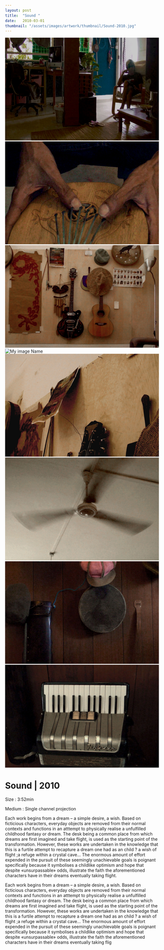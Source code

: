 ```yaml
---
layout: post
title:  "Sound "
date:   2010-03-01
thumbnail: "/assets/images/artwork/thumbnail/Sound-2010.jpg"
---
```


![My image Name](/assets/images/artwork/Sound_01.jpg)
![My image Name](/assets/images/artwork/Sound_02.jpg)
![My image Name](/assets/images/artwork/Sound_03.jpg)
![My image Name](/assets/images/artwork/Sound_04.jpg)
![My image Name](/assets/images/artwork/Sound_05.jpg)
![My image Name](/assets/images/artwork/Sound_06.jpg)
![My image Name](/assets/images/artwork/Sound_07.jpg)
![My image Name](/assets/images/artwork/Sound_08.jpg)

# Sound | 2010

Size
: 3:52min

Medium
: Single channel projection

Each work begins from a dream – a simple desire, a wish. Based on ficticious characters, everyday objects are removed from their normal contexts and functions in an atttempt to physically realise a unfulfilled childhood fantasy or dream. The desk being a common place from which dreams are first imagined and take flight, is used as the starting point of the transformation. However, these works are undertaken in the knowledge that this is a furtile attempt to recapture a dream one had as an child ? a wish of flight ;a refuge within a crystal cave… The enormous amount of effort expended in the pursuit of these seemingly unachievable goals is poignant specifically because it symbolises a childlike optimism and hope that despite «unsurpassable» odds, illustrate the faith the aforementioned characters have in their dreams eventually taking flight.

Each work begins from a dream – a simple desire, a wish. Based on ficticious characters, everyday objects are removed from their normal contexts and functions in an atttempt to physically realise a unfulfilled childhood fantasy or dream. The desk being a common place from which dreams are first imagined and take flight, is used as the starting point of the transformation. However, these works are undertaken in the knowledge that this is a furtile attempt to recapture a dream one had as an child ? a wish of flight ;a refuge within a crystal cave… The enormous amount of effort expended in the pursuit of these seemingly unachievable goals is poignant specifically because it symbolises a childlike optimism and hope that despite «unsurpassable» odds, illustrate the faith the aforementioned characters have in their dreams eventually taking flig